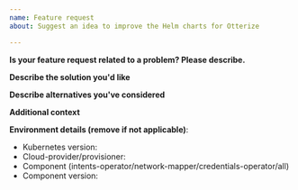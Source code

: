 ```yaml
---
name: Feature request
about: Suggest an idea to improve the Helm charts for Otterize

---
```


**Is your feature request related to a problem? Please describe.**
<!--A clear and concise description of what the problem is-->

**Describe the solution you'd like**
<!--A clear and concise description of what you want to happen.-->

**Describe alternatives you've considered**
<!--A clear and concise description of any alternative solutions or features you've considered.-->

**Additional context**
<!--Add any other context about the feature request here.-->

**Environment details (remove if not applicable)**:
- Kubernetes version:
- Cloud-provider/provisioner:
- Component (intents-operator/network-mapper/credentials-operator/all)
- Component version:

